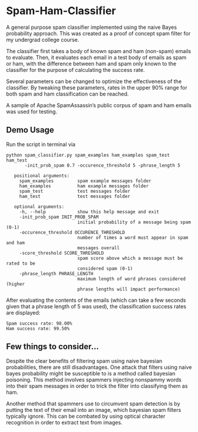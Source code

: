 # Spam-Ham-Classifier

A general purpose spam classifier implemented using the naive Bayes probability approach.
This was created as a proof of concept spam filter for my undergrad college course.

The classifier first takes a body of known spam and ham (non-spam) emails to
evaluate. Then, it evaluates each email in a test body of emails as spam or ham,
with the difference between ham and spam only known to the classifier for the
purpose of calculating the success rate.

Several parameters can be changed to optimize the effectiveness of the
classifier. By tweaking these parameters, rates in the upper 90% range for both
spam and ham classification can be reached.

A sample of Apache SpamAssassin’s public corpus of spam and ham
emails was used for testing.

## Demo Usage

Run the script in terminal via

    python spam_classifier.py spam_examples ham_examples spam_test ham_test
           -init_prob_spam 0.7 -occurence_threshold 5 -phrase_length 5

       positional arguments:
         spam_examples         spam example messages folder
         ham_examples          ham example messages folder
         spam_test             test messages folder
         ham_test              test messages folder

       optional arguments:
         -h, --help            show this help message and exit
         -init_prob_spam INIT_PROB_SPAM
                               initial probability of a message being spam (0-1)
         -occurence_threshold OCCURENCE_THRESHOLD
                               number of times a word must appear in spam and ham
                               messages overall
         -score_threshold SCORE_THRESHOLD
                               spam score above which a message must be rated to be
                               considered spam (0-1)
         -phrase_length PHRASE_LENGTH
                               maximum length of word phrases considered (higher
                               phrase lengths will impact performance)


After evaluating the contents of the emails (which can take a few seconds given
that a phrase length of 5 was used), the classification success rates are
displayed:

    Spam success rate: 98.00%
    Ham success rate: 99.50%

## Few things to consider...

Despite the clear benefits of filtering spam using naive bayesian probabilities, there are still disadvantages.
One attack that filters using naive bayes probability might be susceptible to is a method called bayesian poisoning.
This method involves spammers injecting non­spammy words into their spam messages in order to trick the filter into classifying them as ham.

Another method that spammers use to circumvent spam detection is by putting the text of their email into an image,
which bayesian spam filters typically ignore. This can be combated by using optical character recognition in order to extract text from images.
